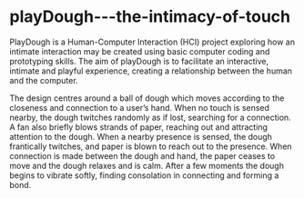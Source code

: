 # playDough---the-intimacy-of-touch

PlayDough is a Human-Computer Interaction (HCI) project exploring how an intimate interaction may be created using basic computer coding and prototyping skills. The aim of playDough is to facilitate an interactive, intimate and playful experience, creating a relationship between the human and the computer. 

The design centres around a ball of dough which moves according to the closeness and connection to a user’s hand. When no touch is sensed nearby, the dough twitches randomly as if lost, searching for a connection. A fan also briefly blows strands of paper, reaching out and attracting attention to the dough. When a nearby presence is sensed, the dough frantically twitches, and paper is blown to reach out to the presence. When connection is made between the dough and hand, the paper ceases to move and the dough relaxes and is calm. After a few moments the dough begins to vibrate softly, finding consolation in connecting and forming a bond.
